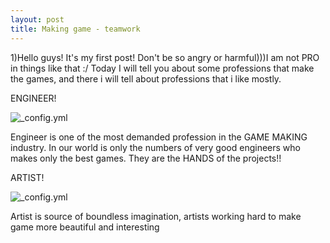 ```yaml
---
layout: post
title: Making game - teamwork 
---
```


1)Hello guys! It's my first post! Don't be so angry or harmful)))I am not PRO in things like that  :/
Today I will tell you about some professions that make the games, and there i will tell about professions that i like mostly.

ENGINEER!



![_config.yml](http://media.tumblr.com/6dfbe0c4ceedc076ba1ed087bba8c0cc/tumblr_inline_mn780aGGm81qz4rgp.gif)



Engineer is one of the most demanded profession in the GAME MAKING industry. In our world is only the numbers of very good engineers who makes only the best games. They are the HANDS of the projects!! 

ARTIST!



![_config.yml](https://s-media-cache-ak0.pinimg.com/736x/17/f4/c7/17f4c721dae397d887f0f90fdb4c3c68.jpg)



Artist is source of boundless imagination, artists working hard to make game more beautiful and interesting
